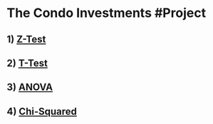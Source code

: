 # The Condo Investments #Project 
## 1) [Z-Test](https://github.com/Supanut-k/Statistics/blob/master/Z-Test.ipynb)
## 2) [T-Test](https://github.com/Supanut-k/Statistics/blob/master/T-Test.ipynb)
## 3) [ANOVA](https://github.com/Supanut-k/Statistics/blob/master/ANOVA.ipynb)
## 4) [Chi-Squared](https://github.com/Supanut-k/Statistics/blob/master/Chi-Squared%20Test%20.ipynb)
